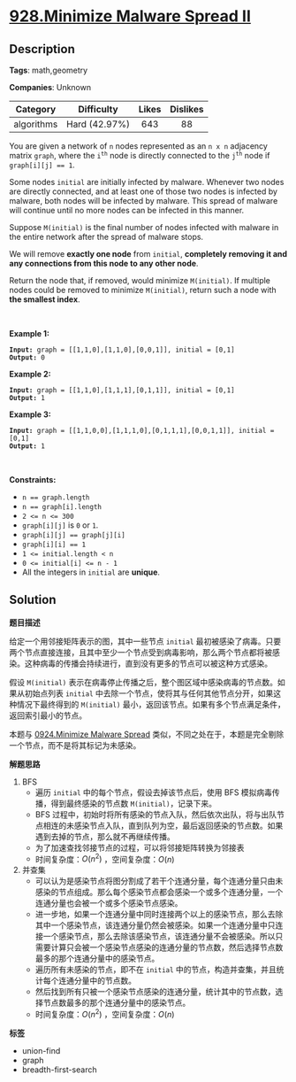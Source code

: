 # [928.Minimize Malware Spread II](https://leetcode.com/problems/minimize-malware-spread-ii/description/)

## Description

**Tags**: math,geometry

**Companies**: Unknown

|  Category  |  Difficulty   | Likes | Dislikes |
| :--------: | :-----------: | :---: | :------: |
| algorithms | Hard (42.97%) |  643  |    88    |

<p>You are given a network of <code>n</code> nodes represented as an <code>n x n</code> adjacency matrix <code>graph</code>, where the <code>i<sup>th</sup></code> node is directly connected to the <code>j<sup>th</sup></code> node if <code>graph[i][j] == 1</code>.</p>
<p>Some nodes <code>initial</code> are initially infected by malware. Whenever two nodes are directly connected, and at least one of those two nodes is infected by malware, both nodes will be infected by malware. This spread of malware will continue until no more nodes can be infected in this manner.</p>
<p>Suppose <code>M(initial)</code> is the final number of nodes infected with malware in the entire network after the spread of malware stops.</p>
<p>We will remove <strong>exactly one node</strong> from <code>initial</code>, <strong>completely removing it and any connections from this node to any other node</strong>.</p>
<p>Return the node that, if removed, would minimize <code>M(initial)</code>. If multiple nodes could be removed to minimize <code>M(initial)</code>, return such a node with <strong>the smallest index</strong>.</p>
<p>&nbsp;</p>
<p><strong class="example">Example 1:</strong></p>
<pre><code><strong>Input:</strong> graph = [[1,1,0],[1,1,0],[0,0,1]], initial = [0,1]
<strong>Output:</strong> 0</code></pre><p><strong class="example">Example 2:</strong></p>
<pre><code><strong>Input:</strong> graph = [[1,1,0],[1,1,1],[0,1,1]], initial = [0,1]
<strong>Output:</strong> 1</code></pre><p><strong class="example">Example 3:</strong></p>
<pre><code><strong>Input:</strong> graph = [[1,1,0,0],[1,1,1,0],[0,1,1,1],[0,0,1,1]], initial = [0,1]
<strong>Output:</strong> 1</code></pre>
<p>&nbsp;</p>
<p><strong>Constraints:</strong></p>
<ul>
  <li><code>n == graph.length</code></li>
  <li><code>n == graph[i].length</code></li>
  <li><code>2 &lt;= n &lt;= 300</code></li>
  <li><code>graph[i][j]</code> is <code>0</code> or <code>1</code>.</li>
  <li><code>graph[i][j] == graph[j][i]</code></li>
  <li><code>graph[i][i] == 1</code></li>
  <li><code>1 &lt;= initial.length &lt;&nbsp;n</code></li>
  <li><code>0 &lt;= initial[i] &lt;= n - 1</code></li>
  <li>All the integers in <code>initial</code> are <strong>unique</strong>.</li>
</ul>

## Solution

**题目描述**

给定一个用邻接矩阵表示的图，其中一些节点 `initial` 最初被感染了病毒。只要两个节点直接连接，且其中至少一个节点受到病毒影响，那么两个节点都将被感染。这种病毒的传播会持续进行，直到没有更多的节点可以被这种方式感染。

假设 `M(initial)` 表示在病毒停止传播之后，整个图区域中感染病毒的节点数。如果从初始点列表 `initial` 中去除一个节点，使将其与任何其他节点分开，如果这种情况下最终得到的 `M(initial)` 最小，返回该节点。如果有多个节点满足条件，返回索引最小的节点。

本题与 [0924.Minimize Malware Spread](0924.minimize-malware-spread.md) 类似，不同之处在于，本题是完全剔除一个节点，而不是将其标记为未感染。

**解题思路**

1. BFS
   - 遍历 `initial` 中的每个节点，假设去掉该节点后，使用 BFS 模拟病毒传播，得到最终感染的节点数 `M(initial)`，记录下来。
   - BFS 过程中，初始时将所有感染的节点入队，然后依次出队，将与出队节点相连的未感染节点入队，直到队列为空，最后返回感染的节点数。如果遇到去掉的节点，那么就不再继续传播。
   - 为了加速查找邻接节点的过程，可以将邻接矩阵转换为邻接表
   - 时间复杂度：$O(n^2)$ ，空间复杂度：$O(n)$
2. 并查集
   - 可以认为是感染节点将图分割成了若干个连通分量，每个连通分量只由未感染的节点组成。那么每个感染节点都会感染一个或多个连通分量，一个连通分量也会被一个或多个感染节点感染。
   - 进一步地，如果一个连通分量中同时连接两个以上的感染节点，那么去除其中一个感染节点，该连通分量仍然会被感染。如果一个连通分量中只连接一个感染节点，那么去除该感染节点，该连通分量不会被感染。所以只需要计算只会被一个感染节点感染的连通分量的节点数，然后选择节点数最多的那个连通分量中的感染节点。
   - 遍历所有未感染的节点，即不在 `initial` 中的节点，构造并查集，并且统计每个连通分量中的节点数。
   - 然后找到所有只被一个感染节点感染的连通分量，统计其中的节点数，选择节点数最多的那个连通分量中的感染节点。
   - 时间复杂度：$O(n^2)$ ，空间复杂度：$O(n)$

**标签**

- union-find
- graph
- breadth-first-search
